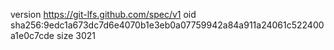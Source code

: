 version https://git-lfs.github.com/spec/v1
oid sha256:9edc1a673dc7d6e4070b1e3eb0a07759942a84a911a24061c522400a1e0c7cde
size 3021
